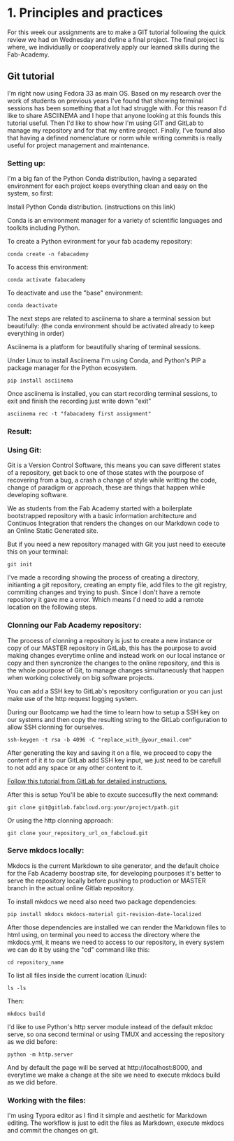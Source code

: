 # 1. Principles and practices

For this week our assignments are to make a GIT tutorial following the quick review we had on Wednesday and define a final project. The final project is where, we individually or cooperatively apply our learned skills during the Fab-Academy.



## Git tutorial

I'm right now using Fedora 33 as main OS. Based on my research over the work of students on previous years I've found that showing terminal sessions has been something that a lot had struggle with. For this reason I'd like to share ASCIINEMA and I hope that anyone looking at this founds this tutorial useful. Then I'd like to show how I'm using GIT and GitLab to manage my repository and for that my entire project. Finally, I've found also that having a defined nomenclature or norm while writing commits is really useful for project management and maintenance.



### Setting up:

I'm a big fan of the Python Conda distribution, having a separated environment for each project keeps everything clean and easy on the system, so first:

Install Python Conda distribution. (instructions on this link)

Conda is an environment manager for a variety of scientific languages and toolkits including Python.

To create a Python evironment for your fab academy repository:
```
conda create -n fabacademy
```
To access this environment:
```
conda activate fabacademy
```
To deactivate and use the "base" environment:
```
conda deactivate
```
The next steps are related to asciinema to share a terminal session but beautifully:
(the conda environment should be activated already to keep everything in order)

Asciinema is a platform for beautifully sharing of terminal sessions.

Under Linux to install Asciinema I'm using Conda, and Python's PIP a package manager for the Python ecosystem.
```
pip install asciinema
```
Once asciinema is installed, you can start recording terminal sessions, to exit and finish the recording just write down "exit"
```
asciinema rec -t "fabacademy first assignment"
```



### Result:

<script id="asciicast-vzb1DXZk5KdnGWwGl1PL9mJt6" src="https://asciinema.org/a/vzb1DXZk5KdnGWwGl1PL9mJt6.js" async data-autoplay="true" data-size="medium" data-loop=1 data-t=23 data-speed=2  data-rows=10></script>



### Using Git:

Git is a Version Control Software, this means you can save different states of a repository, get back to one of those states with the pourpose of recovering from a bug, a crash a change of style while writting the code, change of paradigm or approach, these are things that happen while developing software.

We as students from the Fab Academy started with a boilerplate bootstrapped repository with a basic information architecture and Continuos Integration that renders the changes on our Markdown code to an Online Static Generated site.

But if you need a new repository managed with Git you just need to execute this on your terminal:
```
git init
```
I've made a recording showing the process of creating a directory, initianting a git repository, creating an empty file, add files to the git registry, commiting changes and trying to push. Since I don't have a remote repository it gave me a error. Which means I'd need to add a remote location on the following steps.

<script id="asciicast-QRUGeTxDm9O8XSR2KMVx7SHHE" src="https://asciinema.org/a/QRUGeTxDm9O8XSR2KMVx7SHHE.js"  data-autoplay="true" data-size="medium" data-loop=1 data-t=23 data-speed=2  data-rows=10></script>



### Clonning our Fab Academy repository:

The process of clonning a repository is just to create a new instance or copy of our MASTER repository in GitLab, this has the pourpose to avoid making changes everytime online and instead work on our local instance or copy and then syncronize the changes to the online repository, and this is the whole pourpose of Git, to manage changes simultaneously that happen when working colectively on big software projects.

You can add a SSH key to GitLab's repository configuration or you can just make use of the http request logging system.

During our Bootcamp we had the time to learn how to setup a SSH key on our systems and then copy the resulting string to the GitLab configuration to allow SSH clonning for ourselves.
```
ssh-keygen -t rsa -b 4096 -C "replace_with_@your_email.com"
```
After generating the key and saving it on a file, we proceed to copy the content of it it to our GitLab add SSH key input, we just need to be carefull to not add any space or any other content to it.

[Follow this tutorial from GitLab for detailed instructions.](https://docs.gitlab.com/ee/ssh/ "Follow this tutorial from GitLab.")

After this is setup You'll be able to excute succesuflly the next command:
```
git clone git@gitlab.fabcloud.org:your/project/path.git
```
Or using the http clonning approach:
```
git clone your_repository_url_on_fabcloud.git
```



### Serve mkdocs locally:

Mkdocs is the current Markdown to site generator, and the default choice for the Fab Academy boostrap site, for developing pourposes it's better to serve the repository locally before pushing to production or MASTER branch in the actual online Gitlab repository.

To install mkdocs we need also need two package dependencies:
```
pip install mkdocs mkdocs-material git-revision-date-localized
```
After those dependencies are installed we can render the Markdown files to html using, on terminal you need to access the directory where the mkdocs.yml, it means we need to access to our repository, in every system we can do it by using the "cd" command like this:
```
cd repository_name
```
To list all files inside the current location (Linux):
```
ls -ls
```
Then:
```
mkdocs build
```
I'd like to use Python's http server module instead of the default mkdoc serve, so ona second terminal or using TMUX and accessing the repository as we did before:
```
python -m http.server
```
And by default the page will be served at http://localhost:8000, and everytime we make a change at the site we need to execute mkdocs build as we did before.



### Working with the files:

I'm using Typora editor as I find it simple and aesthetic for Markdown editing.
The workflow is just to edit the files as Markdown, execute mkdocs and commit the changes on git.
